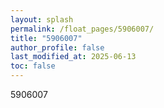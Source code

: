 ```yaml
---
layout: splash
permalink: /float_pages/5906007/
title: "5906007"
author_profile: false
last_modified_at: 2025-06-13
toc: false
---
```

 
5906007

